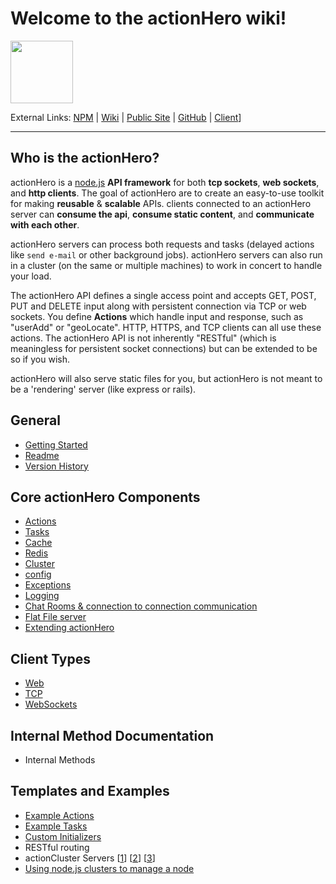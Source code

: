 # Welcome to the actionHero wiki!

<img src="https://raw.github.com/evantahler/actionHero/master/public/logo/actionHero.png" height="100"/>

External Links: [NPM](https://npmjs.org/package/actionHero) | [Wiki](https://github.com/evantahler/actionHero/wiki) | [Public Site](http://www.actionherojs.com) | [GitHub](https://github.com/evantahler/actionHero) | [Client](https://github.com/evantahler/actionhero_client)]

---

## Who is the actionHero?
actionHero is a [node.js](http://nodejs.org) **API framework** for both **tcp sockets**, **web sockets**, and **http clients**.  The goal of actionHero are to create an easy-to-use toolkit for making **reusable** & **scalable** APIs.  clients connected to an actionHero server can **consume the api**, **consume static content**, and **communicate with each other**.

actionHero servers can process both requests and tasks (delayed actions like `send e-mail` or other background jobs).  actionHero servers can also run in a cluster (on the same or multiple machines) to work in concert to handle your load.

The actionHero API defines a single access point and accepts GET, POST, PUT and DELETE input along with persistent connection via TCP or web sockets. You define **Actions** which handle input and response, such as "userAdd" or "geoLocate". HTTP, HTTPS, and TCP clients can all use these actions.  The actionHero API is not inherently "RESTful" (which is meaningless for persistent socket connections) but can be extended to be so if you wish.

actionHero will also serve static files for you, but actionHero is not meant to be a 'rendering' server (like express or rails).

## General
- [Getting Started](core-getting-started)
- [Readme](https://github.com/evantahler/actionHero/blob/master/readme.md)
- [Version History](https://github.com/evantahler/actionHero/blob/master/versions.md)

## Core actionHero Components
- [Actions](https://github.com/evantahler/actionHero/wiki/core-getting-started)
- [Tasks](https://github.com/evantahler/actionHero/wiki/core-tasks)
- [Cache](https://github.com/evantahler/actionHero/wiki/core-cache)
- [Redis](https://github.com/evantahler/actionHero/wiki/core-redis)
- [Cluster](https://github.com/evantahler/actionHero/wiki/core-cluster)
- [config](https://github.com/evantahler/actionHero/wiki/core-config)
- [Exceptions](https://github.com/evantahler/actionHero/wiki/core-exceptions)
- [Logging](https://github.com/evantahler/actionHero/wiki/core-logging)
- [Chat Rooms & connection to connection communication](https://github.com/evantahler/actionHero/wiki/core-chat)
- [Flat File server](https://github.com/evantahler/actionHero/wiki/core-file-server)
- [Extending actionHero](https://github.com/evantahler/actionHero/wiki/core-extending-actionHero)

## Client Types
- [Web](https://github.com/evantahler/actionHero/wiki/client-web)
- [TCP](https://github.com/evantahler/actionHero/wiki/client-tcp)
- [WebSockets](https://github.com/evantahler/actionHero/wiki/client-web-socket)

## Internal Method Documentation
- Internal Methods

## Templates and Examples
- [Example Actions](https://github.com/evantahler/actionHero/wiki/Example-actions)
- [Example Tasks](https://github.com/evantahler/actionHero/wiki/Example-tasks)
- [Custom Initializers](https://github.com/evantahler/actionHero/wiki/Custom-Initializers)
- RESTful routing
- actionCluster Servers [[1](https://github.com/evantahler/actionHero/blob/master/examples/servers/actionHero_cluster_peer_1.js)] [[2](https://github.com/evantahler/actionHero/blob/master/examples/servers/actionHero_cluster_peer_2.js)] [[3](https://github.com/evantahler/actionHero/blob/master/examples/servers/actionHero_cluster_peer_3.js)]
- [Using node.js clusters to manage a node](https://github.com/evantahler/actionHero/blob/master/scripts/actionHeroCluster)